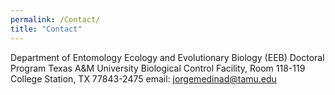 ```yaml
---
permalink: /Contact/
title: "Contact"
---
```


Department of Entomology
Ecology and Evolutionary Biology (EEB) Doctoral Program
Texas A&M University
Biological Control Facility, Room 118-119
College Station, TX 77843-2475
email: jorgemedinad@tamu.edu
